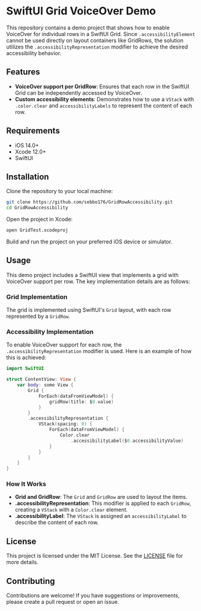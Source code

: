 # SwiftUI Grid VoiceOver Demo

This repository contains a demo project that shows how to enable VoiceOver for individual rows in a SwiftUI Grid. Since `.accessibilityElement` cannot be used directly on layout containers like GridRows, the solution utilizes the `.accessibilityRepresentation` modifier to achieve the desired accessibility behavior.

## Features

- **VoiceOver support per GridRow**: Ensures that each row in the SwiftUI Grid can be independently accessed by VoiceOver.
- **Custom accessibility elements**: Demonstrates how to use a `VStack` with `.color.clear` and `accessibilityLabels` to represent the content of each row.

## Requirements

- iOS 14.0+
- Xcode 12.0+
- SwiftUI

## Installation

Clone the repository to your local machine:

```bash
git clone https://github.com/sebbo176/GridRowAccessibility.git
cd GridRowAccessibility
```

Open the project in Xcode:

```bash
open GridTest.xcodeproj
```

Build and run the project on your preferred iOS device or simulator.

## Usage

This demo project includes a SwiftUI view that implements a grid with VoiceOver support per row. The key implementation details are as follows:

### Grid Implementation

The grid is implemented using SwiftUI's `Grid` layout, with each row represented by a `GridRow`.

### Accessibility Implementation

To enable VoiceOver support for each row, the `.accessibilityRepresentation` modifier is used. Here is an example of how this is achieved:

```swift
import SwiftUI

struct ContentView: View {
    var body: some View {
        Grid {
            ForEach(dataFromViewModel) {
                gridRow(title: $0.value)
            }
        }
        .accessibilityRepresentation {
            VStack(spacing: 0) {
                ForEach(dataFromViewModel) {
                    Color.clear
                        .accessibilityLabel($0.accessibilityValue)
                }
            }
        }
    }
}
```

### How It Works

- **Grid and GridRow**: The `Grid` and `GridRow` are used to layout the items.
- **.accessibilityRepresentation**: This modifier is applied to each `GridRow`, creating a `VStack` with a `Color.clear` element.
- **.accessibilityLabel**: The `VStack` is assigned an `accessibilityLabel` to describe the content of each row.

## License

This project is licensed under the MIT License. See the [LICENSE](LICENSE) file for more details.

## Contributing

Contributions are welcome! If you have suggestions or improvements, please create a pull request or open an issue.
